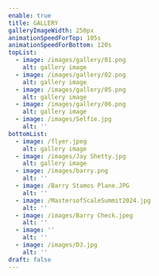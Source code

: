 ```yaml
---
enable: true
title: GALLERY
galleryImageWidth: 250px
animationSpeedForTop: 105s
animationSpeedForBottom: 120s
topList:
  - image: /images/gallery/01.png
    alt: gallery image
  - image: /images/gallery/02.png
    alt: gallery image
  - image: /images/gallery/05.png
    alt: gallery image
  - image: /images/gallery/06.png
    alt: gallery image
  - image: /images/Selfie.jpg
    alt: ''
bottomList:
  - image: /flyer.jpeg
    alt: gallery image
  - image: /images/Jay Shetty.jpg
    alt: gallery image
  - image: /images/barry.png
    alt: ''
  - image: /Barry Stamos Plane.JPG
    alt: ''
  - image: /MastersofScaleSummit2024.jpg
    alt: ''
  - image: /images/Barry Check.jpeg
    alt: ''
  - image: ''
    alt: ''
  - image: /images/DJ.jpg
    alt: ''
draft: false
---
```

